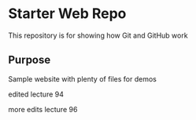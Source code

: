 # Starter Web Repo

This repository is for showing how Git and GitHub work

## Purpose

Sample website with plenty of files for demos

edited lecture 94

more edits lecture 96

